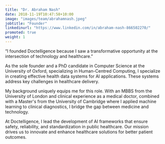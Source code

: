 ```yaml
---
title: "Dr. Abraham Nash"
date: 2018-11-19T10:47:58+10:00
image: "images/team/abrahamnash.jpeg"
jobtitle: "Founder"
linkedinurl: "https://www.linkedin.com/in/abraham-nash-866502270/"
promoted: true
weight: 1
---
```


“I founded Doctelligence because I saw a transformative opportunity at the intersection of technology and healthcare.”

As the sole founder and a PhD candidate in Computer Science at the University of Oxford, specializing in Human-Centred Computing, I specialize in creating effective health data systems for AI applications. These systems address key challenges in healthcare delivery.

My background uniquely equips me for this role. With an MBBS from the University of London and clinical experience as a medical doctor, combined with a Master's from the University of Cambridge where I applied machine learning to clinical diagnostics, I bridge the gap between medicine and technology.

At Doctelligence, I lead the development of AI frameworks that ensure safety, reliability, and standardization in public healthcare. Our mission drives us to innovate and enhance healthcare solutions for better patient outcomes.
